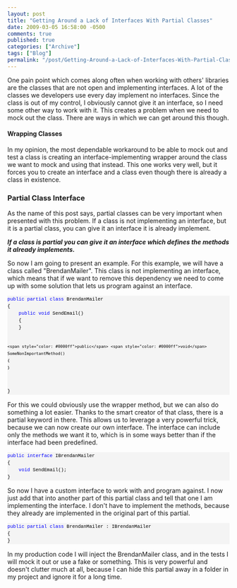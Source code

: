```yaml
---
layout: post
title: "Getting Around a Lack of Interfaces With Partial Classes"
date: 2009-03-05 16:58:00 -0500
comments: true
published: true
categories: ["Archive"]
tags: ["Blog"]
permalink: "/post/Getting-Around-a-Lack-of-Interfaces-With-Partial-Classes/"
---
```

<!-- more -->



<p>One pain point which comes along often when working with others' libraries are the classes that are not open and implementing interfaces. A lot of the classes we developers use every day implement no interfaces. Since the class is out of my control, I obviously cannot give it an interface, so I need some other way to work with it. This creates a problem when we need to mock out the class. There are ways in which we can get around this though.</p>
<h4>Wrapping Classes</h4>
<p>In my opinion, the most dependable workaround to be able to mock out and test a class is creating an interface-implementing wrapper around the class we want to mock and using that instead. This one works very well, but it forces you to create an interface and a class even though there is already a class in existence.</p>
<h3>Partial Class Interface</h3>
<p>As the name of this post says, partial classes can be very important when presented with this problem. If a class is not implementing an interface, but it is a partial class, you can give it an interface it is already implement.</p>
<p><strong><em>If a class is partial you can give it an interface which defines the methods it already implements.</em></strong></p>
<p>So now I am going to present an example. For this example, we will have a class called "BrendanMailer". This class is not implementing an interface, which means that if we want to remove this dependency we need to come up with some solution that lets us program against an interface.</p>
<div>
<pre style="line-height: 12pt; background-color: #f4f4f4; margin: 0em; width: 100%; font-family: consolas, 'Courier New', courier, monospace; color: black; font-size: 8pt; overflow: visible; border-style: none; padding: 0px;"><span style="color: #0000ff">public</span> <span style="color: #0000ff">partial</span> <span style="color: #0000ff">class</span> BrendanMailer
{
    <span style="color: #0000ff">public</span> <span style="color: #0000ff">void</span> SendEmail()
    {
    }

    <span style="color: #0000ff">public</span> <span style="color: #0000ff">void</span> SomeNonImportantMethod()
    {
    }
}</pre>
</div>
<p>For this we could obviously use the wrapper method, but we can also do something a lot easier. Thanks to the smart creator of that class, there is a partial keyword in there. This allows us to leverage a very powerful trick, because we can now create our own interface. The interface can include only the methods we want it to, which is in some ways better than if the interface had been predefined.</p>
<div>
<pre style="line-height: 12pt; background-color: #f4f4f4; margin: 0em; width: 100%; font-family: consolas, 'Courier New', courier, monospace; color: black; font-size: 8pt; overflow: visible; border-style: none; padding: 0px;"><span style="color: #0000ff">public</span> <span style="color: #0000ff">interface</span> IBrendanMailer
{
    <span style="color: #0000ff">void</span> SendEmail();
}</pre>
</div>
<p>So now I have a custom interface to work with and program against. I now just add that into another part of this partial class and tell that one I am implementing the interface. I don't have to implement the methods, because they already are implemented in the original part of this partial.</p>
<div>
<pre style="line-height: 12pt; background-color: #f4f4f4; margin: 0em; width: 100%; font-family: consolas, 'Courier New', courier, monospace; color: black; font-size: 8pt; overflow: visible; border-style: none; padding: 0px;"><span style="color: #0000ff">public</span> <span style="color: #0000ff">partial</span> <span style="color: #0000ff">class</span> BrendanMailer : IBrendanMailer
{
}</pre>
</div>
<p>In my production code I will inject the BrendanMailer class, and in the tests I will mock it out or use a fake or something. This is very powerful and doesn't clutter much at all, because I can hide this partial away in a folder in my project and ignore it for a long time.</p>

